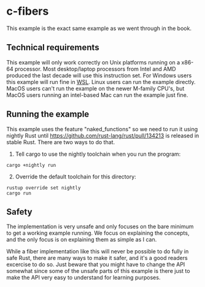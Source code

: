 # c-fibers

This example is the exact same example as we went through in the book.

## Technical requirements

This example will only work correctly on Unix platforms running on
a x86-64 processor. Most desktop/laptop processors from Intel and AMD produced
the last decade will use this instruction set.
For Windows users this example will run fine in [WSL](https://learn.microsoft.com/en-us/windows/wsl/install).
Linux users can run the example directly. MacOS users can't run the example on
the newer M-family CPU's, but MacOS users running an intel-based Mac can
run the example just fine.

## Running the example

This example uses the feature "naked_functions" so we need to run it using
nightly Rust until https://github.com/rust-lang/rust/pull/134213 is released in
stable Rust. There are two ways to do that.

1. Tell cargo to use the nightly toolchain when you run the program:

```
cargo +nightly run
```

2. Override the default toolchain for this directory:

```
rustup override set nightly
cargo run
```

## Safety

The implementation is very unsafe and only focuses on the bare minimum to get a working example running. We focus on explaining the concepts, and the only focus is on explaining them as simple as I can.

While a fiber implementation like this will never be possible to do fully in safe Rust, there are many ways to make it safer, and it's a good readers excercise to do so. Just beware that you might have to change the API somewhat since some of the unsafe parts of this example is there just to make the API very easy to understand for learning purposes.
